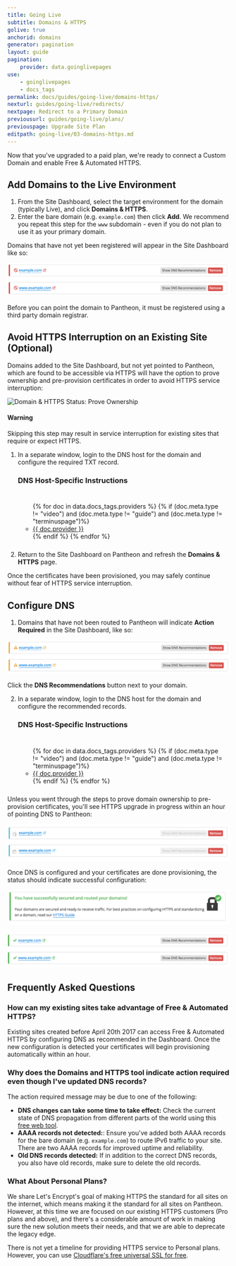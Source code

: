 ```yaml
---
title: Going Live
subtitle: Domains & HTTPS
golive: true
anchorid: domains
generator: pagination
layout: guide
pagination:
    provider: data.goinglivepages
use:
    - goinglivepages
    - docs_tags
permalink: docs/guides/going-live/domains-https/
nexturl: guides/going-live/redirects/
nextpage: Redirect to a Primary Domain
previousurl: guides/going-live/plans/
previouspage: Upgrade Site Plan
editpath: going-live/03-domains-https.md
---
```

Now that you've upgraded to a paid plan, we're ready to connect a Custom Domain and enable Free & Automated HTTPS.

## Add Domains to the Live Environment
1. From the Site Dashboard, select the target environment for the domain (typically <span class="glyphicons glyphicons-cardio"></span> Live), and click **<span class="glyphicons glyphicons-home"></span> Domains & HTTPS**.
2. Enter the bare domain (e.g. `example.com`) then click **Add**. We recommend you repeat this step for the `www` subdomain - even if you do not plan to use it as your primary domain.

  Domains that have not yet been registered will appear in the Site Dashboard like so:

  ![Domain & HTTPS Status: Not Registered](/source/docs/assets/images/dashboard/domains-status-not-registered.png)

  Before you can point the domain to Pantheon, it must be registered using a third party domain registrar.

## Avoid HTTPS Interruption on an Existing Site (Optional)
Domains added to the Site Dashboard, but not yet pointed to Pantheon, which are found to be accessible via HTTPS will have the option to prove ownership and pre-provision certificates in order to avoid HTTPS service interruption:

![Domain & HTTPS Status: Prove Ownership](/source/docs/assets/images/dashboard/domains-status-prove-ownership.png)

<div class="alert alert-danger">
<h4 class="info">Warning</h4>
Skipping this step may result in service interruption for existing sites that require or expect HTTPS.
</div>

1. In a separate window, login to the DNS host for the domain and configure the required TXT record.

    <div class="panel panel-video panel-guide" id="accordion">
      <div class="panel-heading panel-video-heading">
        <a class="accordion-toggle panel-video-title collapsed" data-toggle="collapse" data-parent="#accordion" data-proofer-ignore data-target="#host-specific1"><h3 class="panel-title panel-video-title" style="cursor:pointer;"><span style="line-height:.9" class="glyphicons glyphicons-info-sign"></span> DNS Host-Specific Instructions</h3></a>
      </div>
      <div id="host-specific1" class="collapse" style="padding:10px;">
        <ul class="top-docs top-docs-2col">
          {% for doc in data.docs_tags.providers %}
            {% if (doc.meta.type != "video") and (doc.meta.type != "guide") and (doc.meta.type != "terminuspage")%}
              <li><a href="{{ doc.url }}/#txt-record">{{ doc.provider }}</a></li>
            {% endif %}
          {% endfor %}
        </ul>
      </div>
    </div>

2. Return to the Site Dashboard on Pantheon and refresh the **<span class="glyphicons glyphicons-home"></span> Domains & HTTPS** page.

  Once the certificates have been provisioned, you may safely continue without fear of HTTPS service interruption.


## Configure DNS
1. Domains that have not been routed to Pantheon will indicate **Action Required** in the Site Dashboard, like so:

  ![Domain & HTTPS Status: Action Required](/source/docs/assets/images/dashboard/domains-status-action-required.png)

  Click the **DNS Recommendations** button next to your domain.

2. In a separate window, login to the DNS host for the domain and configure the recommended records.

    <div class="panel panel-video panel-guide" id="accordion">
      <div class="panel-heading panel-video-heading">
        <a class="accordion-toggle panel-video-title collapsed" data-toggle="collapse" data-parent="#accordion" data-proofer-ignore data-target="#host-specific"><h3 class="panel-title panel-video-title" style="cursor:pointer;"><span style="line-height:.9" class="glyphicons glyphicons-info-sign"></span> DNS Host-Specific Instructions</h3></a>
      </div>
      <div id="host-specific" class="collapse" style="padding:10px;">
        <ul class="top-docs top-docs-2col">
          {% for doc in data.docs_tags.providers %}
            {% if (doc.meta.type != "video") and (doc.meta.type != "guide") and (doc.meta.type != "terminuspage")%}
              <li><a href="{{ doc.url }}">{{ doc.provider }}</a></li>
            {% endif %}
          {% endfor %}
        </ul>
      </div>
    </div>

Unless you went through the steps to prove domain ownership to pre-provision certificates, you'll see HTTPS upgrade in progress within an hour of pointing DNS to Pantheon:

  ![Domain & HTTPS Status: Upgrading](/source/docs/assets/images/dashboard/domains-status-upgrading.png)

Once DNS is configured and your certificates are done provisioning, the status should indicate successful configuration:

![Domain & HTTPS Status: Successfully Secured and Routed](/source/docs/assets/images/dashboard/domains-status-secured.png)

![Domain & HTTPS Status: Successfully Routed](/source/docs/assets/images/dashboard/domains-status-success.png)


## Frequently Asked Questions
### How can my existing sites take advantage of Free & Automated HTTPS?
Existing sites created before April 20th 2017 can access Free & Automated HTTPS by configuring DNS as recommended in the Dashboard. Once the new configuration is detected your certificates will begin provisioning automatically within an hour.

### Why does the Domains and HTTPS tool indicate action required even though I've updated DNS records?
The action required message may be due to one of the following:

  - **DNS changes can take some time to take effect:** Check the current state of DNS propagation from different parts of the world using this [free web tool](https://www.whatsmydns.net/).
  -  **AAAA records not detected:**: Ensure you've added both AAAA records for the bare domain (e.g. `example.com`) to route IPv6 traffic to your site. There are two AAAA records for improved uptime and reliability.
  - **Old DNS records detected:** If in addition to the correct DNS records, you also have old records, make sure to delete the old records.

### What About Personal Plans?
We share Let's Encrypt's goal of making HTTPS the standard for all sites on the internet, which means making it the standard for all sites on Pantheon. However, at this time we are focused on our existing HTTPS customers (Pro plans and above), and there's a considerable amount of work in making sure the new solution meets their needs, and that we are able to deprecate the legacy edge.

There is not yet a timeline for providing HTTPS service to Personal plans. However, you can use [Cloudflare's free universal SSL for free](/docs/guides/cloudflare-enable-https/).
